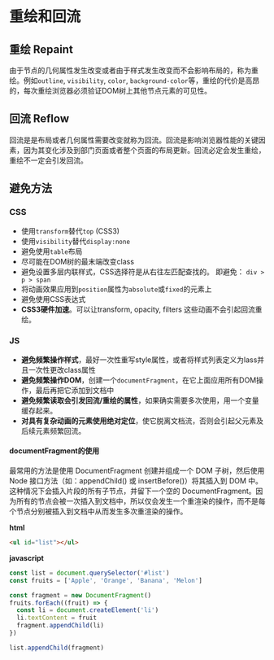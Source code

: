 # 重绘和回流
## 重绘 Repaint
由于节点的几何属性发生改变或者由于样式发生改变而不会影响布局的，称为重绘。例如`outline`, `visibility`, `color`, `background-color`等，重绘的代价是高昂的，每次重绘浏览器必须验证DOM树上其他节点元素的可见性。

## 回流 Reflow
回流是是布局或者几何属性需要改变就称为回流。回流是影响浏览器性能的关键因素，因为其变化涉及到部门页面或者整个页面的布局更新。回流必定会发生重绘，重绘不一定会引发回流。

## 避免方法
### CSS
- 使用`transform`替代`top` (CSS3)
- 使用`visibility`替代`display:none`
- 避免使用`table`布局
- 尽可能在DOM树的最末端改变class
- 避免设置多层内联样式，CSS选择符是从右往左匹配查找的。
    即避免： `div > p > span`
- 将动画效果应用到`position`属性为`absolute`或`fixed`的元素上
- 避免使用CSS表达式
- **CSS3硬件加速**。可以让transform, opacity, filters 这些动画不会引起回流重绘。

### JS
- **避免频繁操作样式**，最好一次性重写style属性，或者将样式列表定义为lass并且一次性更改class属性
- **避免频繁操作DOM**，创建一个`documentFragment`，在它上面应用所有DOM操作，最后再把它添加到文档中
- **避免频繁读取会引发回流/重绘的属性**，如果确实需要多次使用，用一个变量缓存起来。
- **对具有复杂动画的元素使用绝对定位**，使它脱离文档流，否则会引起父元素及后续元素频繁回流。

#### documentFragment的使用
最常用的方法是使用 DocumentFragment 创建并组成一个 DOM 子树，然后使用 Node 接口方法（如：appendChild() 或 insertBefore()）将其插入到 DOM 中。这种情况下会插入片段的所有子节点，并留下一个空的 DocumentFragment。因为所有的节点会被一次插入到文档中，所以仅会发生一个重渲染的操作，而不是每个节点分别被插入到文档中从而发生多次重渲染的操作。

**html**
``` html
<ul id="list"></ul>
```
**javascript**
``` javascript
const list = document.querySelector('#list')
const fruits = ['Apple', 'Orange', 'Banana', 'Melon']

const fragment = new DocumentFragment()
fruits.forEach((fruit) => {
  const li = document.createElement('li')
  li.textContent = fruit
  fragment.appendChild(li)
})

list.appendChild(fragment)
```